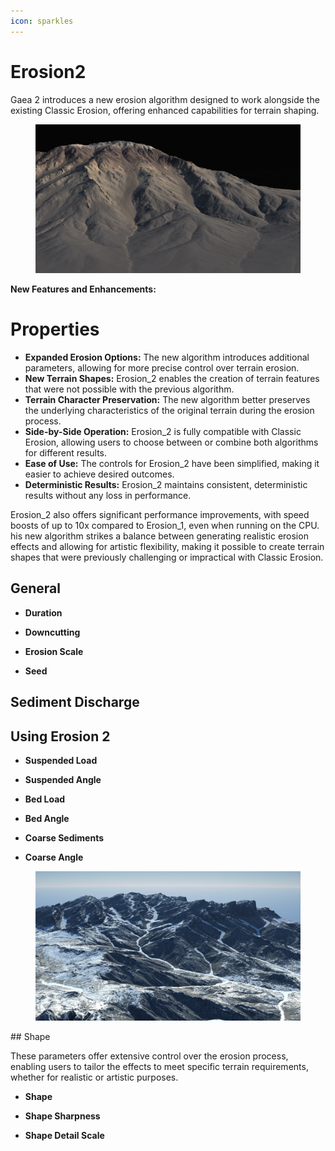 ```yaml
---
icon: sparkles
---
```


# Erosion2

Gaea 2 introduces a new erosion algorithm designed to work alongside the existing Classic Erosion, offering enhanced capabilities for terrain shaping.

<figure><img src="../../.gitbook/assets/erosion.webp" alt=""><figcaption></figcaption></figure>

**New Features and Enhancements:**
# Properties

* **Expanded Erosion Options:** The new algorithm introduces additional parameters, allowing for more precise control over terrain erosion.
* **New Terrain Shapes:** Erosion\_2 enables the creation of terrain features that were not possible with the previous algorithm.
* **Terrain Character Preservation:** The new algorithm better preserves the underlying characteristics of the original terrain during the erosion process.
* **Side-by-Side Operation:** Erosion\_2 is fully compatible with Classic Erosion, allowing users to choose between or combine both algorithms for different results.
* **Ease of Use:** The controls for Erosion\_2 have been simplified, making it easier to achieve desired outcomes.
* **Deterministic Results:** Erosion\_2 maintains consistent, deterministic results without any loss in performance.

Erosion\_2 also offers significant performance improvements, with speed boosts of up to 10x compared to Erosion\_1, even when running on the CPU. his new algorithm strikes a balance between generating realistic erosion effects and allowing for artistic flexibility, making it possible to create terrain shapes that were previously challenging or impractical with Classic Erosion.
## General

- **Duration**  
  
- **Downcutting**  
  
- **Erosion Scale**  
  
- **Seed**  
  

## Sediment Discharge

## Using Erosion 2
- **Suspended Load**  
  
- **Suspended Angle**  
  
- **Bed Load**  
  
- **Bed Angle**  
  
- **Coarse Sediments**  
  
- **Coarse Angle**  
  

<figure><img src="../../.gitbook/assets/snow.webp" alt=""><figcaption></figcaption></figure>
## Shape

These parameters offer extensive control over the erosion process, enabling users to tailor the effects to meet specific terrain requirements, whether for realistic or artistic purposes.
- **Shape**  
  
- **Shape Sharpness**  
  
- **Shape Detail Scale**  
  



